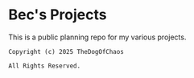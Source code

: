 # Bec's Projects
This is a public planning repo for my various projects.

```
Copyright (c) 2025 TheDogOfChaos

All Rights Reserved.
```